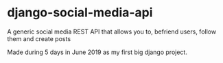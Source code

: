 # django-social-media-api
A generic social media REST API that allows you to, befriend users, follow them and create posts

Made during 5 days in June 2019 as my first big django project.
